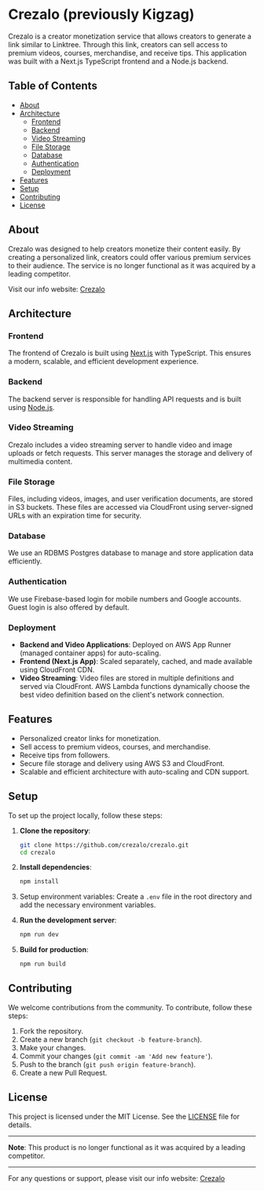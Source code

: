 # Crezalo (previously Kigzag)

Crezalo is a creator monetization service that allows creators to generate a link similar to Linktree. Through this link, creators can sell access to premium videos, courses, merchandise, and receive tips. This application was built with a Next.js TypeScript frontend and a Node.js backend.

## Table of Contents

- [About](#about)
- [Architecture](#architecture)
  - [Frontend](#frontend)
  - [Backend](#backend)
  - [Video Streaming](#video-streaming)
  - [File Storage](#file-storage)
  - [Database](#database)
  - [Authentication](#authentication)
  - [Deployment](#deployment)
- [Features](#features)
- [Setup](#setup)
- [Contributing](#contributing)
- [License](#license)

## About

Crezalo was designed to help creators monetize their content easily. By creating a personalized link, creators could offer various premium services to their audience. The service is no longer functional as it was acquired by a leading competitor.

Visit our info website: [Crezalo](https://crezalo.github.io/)

## Architecture

### Frontend

The frontend of Crezalo is built using [Next.js](https://nextjs.org/) with TypeScript. This ensures a modern, scalable, and efficient development experience.

### Backend

The backend server is responsible for handling API requests and is built using [Node.js](https://nodejs.org/).

### Video Streaming

Crezalo includes a video streaming server to handle video and image uploads or fetch requests. This server manages the storage and delivery of multimedia content.

### File Storage

Files, including videos, images, and user verification documents, are stored in S3 buckets. These files are accessed via CloudFront using server-signed URLs with an expiration time for security.

### Database

We use an RDBMS Postgres database to manage and store application data efficiently.

### Authentication

We use Firebase-based login for mobile numbers and Google accounts. Guest login is also offered by default.

### Deployment

- **Backend and Video Applications**: Deployed on AWS App Runner (managed container apps) for auto-scaling.
- **Frontend (Next.js App)**: Scaled separately, cached, and made available using CloudFront CDN.
- **Video Streaming**: Video files are stored in multiple definitions and served via CloudFront. AWS Lambda functions dynamically choose the best video definition based on the client's network connection.

## Features

- Personalized creator links for monetization.
- Sell access to premium videos, courses, and merchandise.
- Receive tips from followers.
- Secure file storage and delivery using AWS S3 and CloudFront.
- Scalable and efficient architecture with auto-scaling and CDN support.

## Setup

To set up the project locally, follow these steps:

1. **Clone the repository**:
   ```bash
   git clone https://github.com/crezalo/crezalo.git
   cd crezalo

2. **Install dependencies**:
   ```bash
   npm install

3. Setup environment variables: Create a `.env` file in the root directory and add the necessary environment variables.

4. **Run the development server**:
   ```bash
   npm run dev

5. **Build for production**:
   ```bash
   npm run build

## Contributing

We welcome contributions from the community. To contribute, follow these steps:

1. Fork the repository.
2. Create a new branch (`git checkout -b feature-branch`).
3. Make your changes.
4. Commit your changes (`git commit -am 'Add new feature'`).
5. Push to the branch (`git push origin feature-branch`).
6. Create a new Pull Request.

## License

This project is licensed under the MIT License. See the [LICENSE](LICENSE) file for details.

---

**Note**: This product is no longer functional as it was acquired by a leading competitor.

---

For any questions or support, please visit our info website: [Crezalo](https://crezalo.github.io/)
